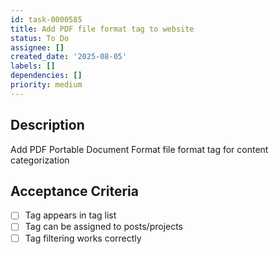 ```yaml
---
id: task-0000585
title: Add PDF file format tag to website
status: To Do
assignee: []
created_date: '2025-08-05'
labels: []
dependencies: []
priority: medium
---
```


## Description

Add PDF Portable Document Format file format tag for content categorization

## Acceptance Criteria

- [ ] Tag appears in tag list
- [ ] Tag can be assigned to posts/projects
- [ ] Tag filtering works correctly
